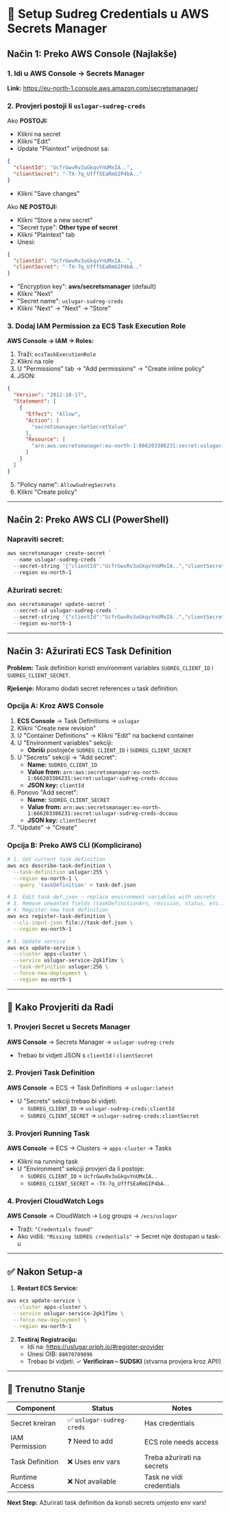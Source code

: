 # 🔐 Setup Sudreg Credentials u AWS Secrets Manager

## Način 1: Preko AWS Console (Najlakše)

### 1. Idi u AWS Console → Secrets Manager

**Link:** https://eu-north-1.console.aws.amazon.com/secretsmanager/

### 2. Provjeri postoji li `uslugar-sudreg-creds`

Ako **POSTOJI:**
- Klikni na secret
- Klikni "Edit"
- Update "Plaintext" vrijednost sa:
```json
{
  "clientId": "UcfrGwvRv3uGkqvYnUMxIA..",
  "clientSecret": "-TX-7q_UfffSEaRmGIP4bA.."
}
```
- Klikni "Save changes"

Ako **NE POSTOJI:**
- Klikni "Store a new secret"
- "Secret type": **Other type of secret**
- Klikni "Plaintext" tab
- Unesi:
```json
{
  "clientId": "UcfrGwvRv3uGkqvYnUMxIA..",
  "clientSecret": "-TX-7q_UfffSEaRmGIP4bA.."
}
```
- "Encryption key": **aws/secretsmanager** (default)
- Klikni "Next"
- "Secret name": `uslugar-sudreg-creds`
- Klikni "Next" → "Next" → "Store"

### 3. Dodaj IAM Permission za ECS Task Execution Role

**AWS Console → IAM → Roles:**
1. Traži: `ecsTaskExecutionRole`
2. Klikni na role
3. U "Permissions" tab → "Add permissions" → "Create inline policy"
4. JSON:
```json
{
  "Version": "2012-10-17",
  "Statement": [
    {
      "Effect": "Allow",
      "Action": [
        "secretsmanager:GetSecretValue"
      ],
      "Resource": [
        "arn:aws:secretsmanager:eu-north-1:666203386231:secret:uslugar-sudreg-creds-*"
      ]
    }
  ]
}
```
5. "Policy name": `AllowSudregSecrets`
6. Klikni "Create policy"

---

## Način 2: Preko AWS CLI (PowerShell)

### Napraviti secret:
```powershell
aws secretsmanager create-secret `
  --name uslugar-sudreg-creds `
  --secret-string '{"clientId":"UcfrGwvRv3uGkqvYnUMxIA..","clientSecret":"-TX-7q_UfffSEaRmGIP4bA.."}' `
  --region eu-north-1
```

### Ažurirati secret:
```powershell
aws secretsmanager update-secret `
  --secret-id uslugar-sudreg-creds `
  --secret-string '{"clientId":"UcfrGwvRv3uGkqvYnUMxIA..","clientSecret":"-TX-7q_UfffSEaRmGIP4bA.."}' `
  --region eu-north-1
```

---

## Način 3: Ažurirati ECS Task Definition

**Problem:** Task definition koristi environment variables `SUDREG_CLIENT_ID` i `SUDREG_CLIENT_SECRET`.

**Rješenje:** Moramo dodati secret references u task definition.

### Opcija A: Kroz AWS Console

1. **ECS Console** → Task Definitions → `uslugar`
2. Klikni "Create new revision"
3. U "Container Definitions" → Klikni "Edit" na backend container
4. U "Environment variables" sekciji:
   - **Obriši** postojeće `SUDREG_CLIENT_ID` i `SUDREG_CLIENT_SECRET`
5. U "Secrets" sekciji → "Add secret":
   - **Name:** `SUDREG_CLIENT_ID`
   - **Value from:** `arn:aws:secretsmanager:eu-north-1:666203386231:secret:uslugar-sudreg-creds-dccouu`
   - **JSON key:** `clientId`
6. Ponovo "Add secret":
   - **Name:** `SUDREG_CLIENT_SECRET`
   - **Value from:** `arn:aws:secretsmanager:eu-north-1:666203386231:secret:uslugar-sudreg-creds-dccouu`
   - **JSON key:** `clientSecret`
7. "Update" → "Create"

### Opcija B: Preko AWS CLI (Komplicirano)

```bash
# 1. Get current task definition
aws ecs describe-task-definition \
  --task-definition uslugar:255 \
  --region eu-north-1 \
  --query 'taskDefinition' > task-def.json

# 2. Edit task-def.json - replace environment variables with secrets
# 3. Remove unwanted fields (taskDefinitionArn, revision, status, etc.)
# 4. Register new task definition
aws ecs register-task-definition \
  --cli-input-json file://task-def.json \
  --region eu-north-1

# 5. Update service
aws ecs update-service \
  --cluster apps-cluster \
  --service uslugar-service-2gk1f1mv \
  --task-definition uslugar:256 \
  --force-new-deployment \
  --region eu-north-1
```

---

## 🧪 Kako Provjeriti da Radi

### 1. Provjeri Secret u Secrets Manager

**AWS Console** → Secrets Manager → `uslugar-sudreg-creds`
- Trebao bi vidjeti JSON s `clientId` i `clientSecret`

### 2. Provjeri Task Definition

**AWS Console** → ECS → Task Definitions → `uslugar:latest`
- U "Secrets" sekciji trebao bi vidjeti:
  - `SUDREG_CLIENT_ID` → `uslugar-sudreg-creds:clientId`
  - `SUDREG_CLIENT_SECRET` → `uslugar-sudreg-creds:clientSecret`

### 3. Provjeri Running Task

**AWS Console** → ECS → Clusters → `apps-cluster` → Tasks
- Klikni na running task
- U "Environment" sekciji provjeri da li postoje:
  - `SUDREG_CLIENT_ID` = `UcfrGwvRv3uGkqvYnUMxIA..`
  - `SUDREG_CLIENT_SECRET` = `-TX-7q_UfffSEaRmGIP4bA..`

### 4. Provjeri CloudWatch Logs

**AWS Console** → CloudWatch → Log groups → `/ecs/uslugar`
- Traži: `"Credentials found"`
- Ako vidiš: `"Missing SUDREG credentials"` → Secret nije dostupan u task-u

---

## ✅ Nakon Setup-a

1. **Restart ECS Service:**
```bash
aws ecs update-service \
  --cluster apps-cluster \
  --service uslugar-service-2gk1f1mv \
  --force-new-deployment \
  --region eu-north-1
```

2. **Testiraj Registraciju:**
   - Idi na: https://uslugar.oriph.io/#register-provider
   - Unesi OIB: `88070789896`
   - Trebao bi vidjeti: ✓ **Verificiran – SUDSKI** (stvarna provjera kroz API!)

---

## 🎯 Trenutno Stanje

| Component | Status | Notes |
|-----------|--------|-------|
| Secret kreiran | ✅ `uslugar-sudreg-creds` | Has credentials |
| IAM Permission | ❓ Need to add | ECS role needs access |
| Task Definition | ❌ Uses env vars | Treba ažurirati na secrets |
| Runtime Access | ❌ Not available | Task ne vidi credentials |

**Next Step:** Ažurirati task definition da koristi secrets umjesto env vars!

